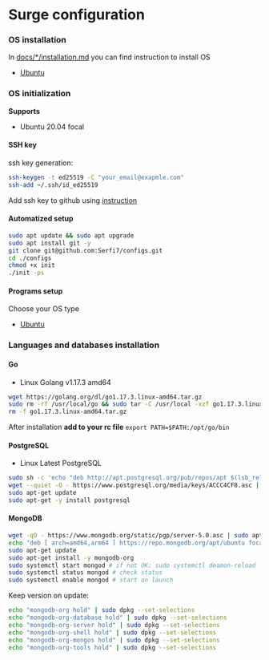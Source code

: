 # Surge configuration

### OS installation

In [docs/*/installation.md](./docs) you can find instruction to install OS
* [Ubuntu](./docs/ubuntu/)

### OS initialization

**Supports**
* Ubuntu 20.04 focal

#### SSH key

ssh key generation:
```bash
ssh-keygen -t ed25519 -C "your_email@exapmle.com"
ssh-add ~/.ssh/id_ed25519
```

Add ssh key to github using [instruction](https://docs.github.com/en/github/authenticating-to-github/adding-a-new-ssh-key-to-your-github-account)

#### Automatized setup

```bash
sudo apt update && sudo apt upgrade
sudo apt install git -y
git clone git@github.com:Serfi7/configs.git
cd ./configs
chmod +x init
./init -ps
```

#### Programs setup

Choose your OS type
* [Ubuntu](./docs/ubuntu/setup.md)

### Languages and databases installation

#### Go

* Linux Golang v1.17.3 amd64

```bash
wget https://golang.org/dl/go1.17.3.linux-amd64.tar.gz
sudo rm -rf /usr/local/go && sudo tar -C /usr/local -xzf go1.17.3.linux-amd64.tar.gz
rm -f go1.17.3.linux-amd64.tar.gz
```

After installation **add to your rc file** `export PATH=$PATH:/opt/go/bin`

#### PostgreSQL

* Linux Latest PostgreSQL

```bash
sudo sh -c 'echo "deb http://apt.postgresql.org/pub/repos/apt $(lsb_release -cs)-pgdg main" > /etc/apt/sources.list.d/pgdg.list'
wget --quiet -O - https://www.postgresql.org/media/keys/ACCC4CF8.asc | sudo apt-key add -
sudo apt-get update
sudo apt-get -y install postgresql
```

#### MongoDB

```bash
wget -qO - https://www.mongodb.org/static/pgp/server-5.0.asc | sudo apt-key add -
echo "deb [ arch=amd64,arm64 ] https://repo.mongodb.org/apt/ubuntu focal/mongodb-org/5.0 multiverse" | sudo tee /etc/apt/sources.list.d/mongodb-org-5.0.list
sudo apt-get update
sudo apt-get install -y mongodb-org
sudo systemctl start mongod # if not OK: sudo systemctl deamon-reload
sudo systemctl status mongod # check status
sudo systemctl enable mongod # start on launch
```

Keep version on update:

```bash
echo "mongodb-org hold" | sudo dpkg --set-selections
echo "mongodb-org-database hold" | sudo dpkg --set-selections
echo "mongodb-org-server hold" | sudo dpkg --set-selections
echo "mongodb-org-shell hold" | sudo dpkg --set-selections
echo "mongodb-org-mongos hold" | sudo dpkg --set-selections
echo "mongodb-org-tools hold" | sudo dpkg --set-selections
```
